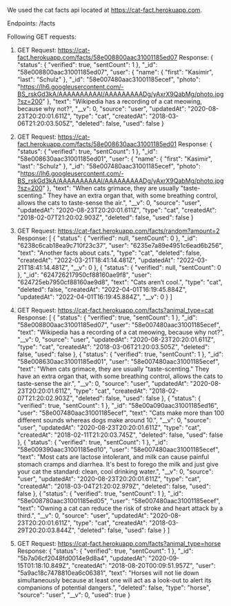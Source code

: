 We used the cat facts api located at https://cat-fact.herokuapp.com.

Endpoints: /facts

Following GET requests:

1)  GET Request: https://cat-fact.herokuapp.com/facts/58e008800aac31001185ed07
    Response: 
        {
            "status": {
                "verified": true,
                "sentCount": 1
            },
            "_id": "58e008800aac31001185ed07",
            "user": {
                "name": {
                    "first": "Kasimir",
                    "last": "Schulz"
                },
                "_id": "58e007480aac31001185ecef",
                "photo": "https://lh6.googleusercontent.com/-BS_rskGd3kA/AAAAAAAAAAI/AAAAAAAAADg/yAxrX9QabMg/photo.jpg?sz=200"
            },
            "text": "Wikipedia has a recording of a cat meowing, because why not?",
            "__v": 0,
            "source": "user",
            "updatedAt": "2020-08-23T20:20:01.611Z",
            "type": "cat",
            "createdAt": "2018-03-06T21:20:03.505Z",
            "deleted": false,
            "used": false
        }

2)  GET Request: https://cat-fact.herokuapp.com/facts/58e008630aac31001185ed01
    Response: 
        {
            "status": {
                "verified": true,
                "sentCount": 1
            },
            "_id": "58e008630aac31001185ed01",
            "user": {
                "name": {
                    "first": "Kasimir",
                    "last": "Schulz"
                },
                "_id": "58e007480aac31001185ecef",
                "photo": "https://lh6.googleusercontent.com/-BS_rskGd3kA/AAAAAAAAAAI/AAAAAAAAADg/yAxrX9QabMg/photo.jpg?sz=200"
            },
            "text": "When cats grimace, they are usually \"taste-scenting.\" They have an extra organ that, with some breathing control, allows the cats to taste-sense the air.",
            "__v": 0,
            "source": "user",
            "updatedAt": "2020-08-23T20:20:01.611Z",
            "type": "cat",
            "createdAt": "2018-02-07T21:20:02.903Z",
            "deleted": false,
            "used": false
        }

3)  GET Request: https://cat-fact.herokuapp.com/facts/random?amount=2
    Response: 
    [
        {
            "status": {
                "verified": null,
                "sentCount": 0
            },
            "_id": "6238c6cab18ea9c710f23c37",
            "user": "6235e7a89e4951c6ead6b256",
            "text": "Another facts about cats.",
            "type": "cat",
            "deleted": false,
            "createdAt": "2022-03-21T18:41:14.481Z",
            "updatedAt": "2022-03-21T18:41:14.481Z",
            "__v": 0
        },
        {
            "status": {
                "verified": null,
                "sentCount": 0
            },
            "_id": "624726217950cf88160ae9f8",
            "user": "624725eb7950cf88160ae9d8",
            "text": "Cats aren’t cool.",
            "type": "cat",
            "deleted": false,
            "createdAt": "2022-04-01T16:19:45.884Z",
            "updatedAt": "2022-04-01T16:19:45.884Z",
            "__v": 0
        }
    ]

4)  GET Request: https://cat-fact.herokuapp.com/facts?animal_type=cat
    Response: 
        [
            {
                "status": {
                    "verified": true,
                    "sentCount": 1
                },
                "_id": "58e008800aac31001185ed07",
                "user": "58e007480aac31001185ecef",
                "text": "Wikipedia has a recording of a cat meowing, because why not?",
                "__v": 0,
                "source": "user",
                "updatedAt": "2020-08-23T20:20:01.611Z",
                "type": "cat",
                "createdAt": "2018-03-06T21:20:03.505Z",
                "deleted": false,
                "used": false
            },
            {
                "status": {
                    "verified": true,
                    "sentCount": 1
                },
                "_id": "58e008630aac31001185ed01",
                "user": "58e007480aac31001185ecef",
                "text": "When cats grimace, they are usually \"taste-scenting.\" They have an extra organ that, with some breathing control, allows the cats to taste-sense the air.",
                "__v": 0,
                "source": "user",
                "updatedAt": "2020-08-23T20:20:01.611Z",
                "type": "cat",
                "createdAt": "2018-02-07T21:20:02.903Z",
                "deleted": false,
                "used": false
            },
            {
                "status": {
                    "verified": true,
                    "sentCount": 1
                },
                "_id": "58e00a090aac31001185ed16",
                "user": "58e007480aac31001185ecef",
                "text": "Cats make more than 100 different sounds whereas dogs make around 10.",
                "__v": 0,
                "source": "user",
                "updatedAt": "2020-08-23T20:20:01.611Z",
                "type": "cat",
                "createdAt": "2018-02-11T21:20:03.745Z",
                "deleted": false,
                "used": false
            },
            {
                "status": {
                    "verified": true,
                    "sentCount": 1
                },
                "_id": "58e009390aac31001185ed10",
                "user": "58e007480aac31001185ecef",
                "text": "Most cats are lactose intolerant, and milk can cause painful stomach cramps and diarrhea. It's best to forego the milk and just give your cat the standard: clean, cool drinking water.",
                "__v": 0,
                "source": "user",
                "updatedAt": "2020-08-23T20:20:01.611Z",
                "type": "cat",
                "createdAt": "2018-03-04T21:20:02.979Z",
                "deleted": false,
                "used": false
            },
            {
                "status": {
                    "verified": true,
                    "sentCount": 1
                },
                "_id": "58e008780aac31001185ed05",
                "user": "58e007480aac31001185ecef",
                "text": "Owning a cat can reduce the risk of stroke and heart attack by a third.",
                "__v": 0,
                "source": "user",
                "updatedAt": "2020-08-23T20:20:01.611Z",
                "type": "cat",
                "createdAt": "2018-03-29T20:20:03.844Z",
                "deleted": false,
                "used": false
            }
        ]

5)  GET Request: https://cat-fact.herokuapp.com/facts?animal_type=horse
    Response:
        {
            "status": {
                "verified": true,
                "sentCount": 1
            },
            "_id": "5b7a06cf2048fd0014e9d8a4",
            "updatedAt": "2020-09-15T01:18:10.849Z",
            "createdAt": "2018-08-20T00:09:51.957Z",
            "user": "5a9ac18c7478810ea6c06381",
            "text": "Horses will not lie down simultaneously because at least one will act as a look-out to alert its companions of potential dangers.",
            "deleted": false,
            "type": "horse",
            "source": "user",
            "__v": 0,
            "used": true
        }